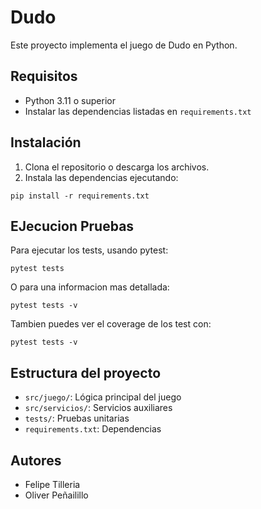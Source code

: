 # Dudo

Este proyecto implementa el juego de Dudo en Python.

## Requisitos

- Python 3.11 o superior
- Instalar las dependencias listadas en `requirements.txt`

## Instalación

1. Clona el repositorio o descarga los archivos.
2. Instala las dependencias ejecutando:

```
pip install -r requirements.txt
```

## EJecucion Pruebas

Para ejecutar los tests, usando pytest:

```
pytest tests
```

O para una informacion mas detallada:

```
pytest tests -v
```

Tambien puedes ver el coverage de los test con:

```
pytest tests -v
```

## Estructura del proyecto

- `src/juego/`: Lógica principal del juego
- `src/servicios/`: Servicios auxiliares
- `tests/`: Pruebas unitarias
- `requirements.txt`: Dependencias

## Autores

- Felipe Tilleria
- Oliver Peñailillo
